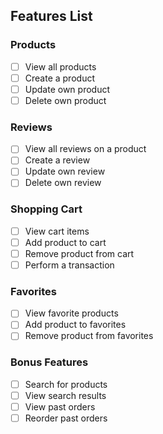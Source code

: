 ## Features List

### Products
- [ ] View all products
- [ ] Create a product
- [ ] Update own product
- [ ] Delete own product

### Reviews
- [ ] View all reviews on a product
- [ ] Create a review
- [ ] Update own review
- [ ] Delete own review

### Shopping Cart
- [ ] View cart items
- [ ] Add product to cart
- [ ] Remove product from cart
- [ ] Perform a transaction

### Favorites
- [ ] View favorite products
- [ ] Add product to favorites
- [ ] Remove product from favorites

### Bonus Features
- [ ] Search for products
- [ ] View search results
- [ ] View past orders
- [ ] Reorder past orders
